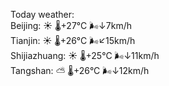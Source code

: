 Today weather:  
Beijing: ☀️   🌡️+27°C 🌬️↓7km/h  
Tianjin: ☀️   🌡️+26°C 🌬️↙15km/h  
Shijiazhuang: ☀️   🌡️+25°C 🌬️↓11km/h  
Tangshan: ⛅️  🌡️+26°C 🌬️↓12km/h  
